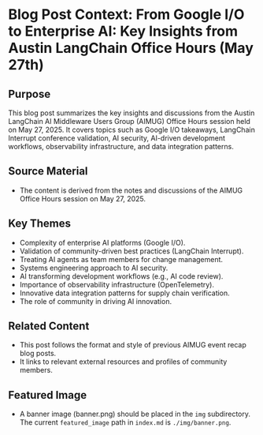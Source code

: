 # Blog Post Context: From Google I/O to Enterprise AI: Key Insights from Austin LangChain Office Hours (May 27th)

## Purpose

This blog post summarizes the key insights and discussions from the Austin LangChain AI Middleware Users Group (AIMUG) Office Hours session held on May 27, 2025. It covers topics such as Google I/O takeaways, LangChain Interrupt conference validation, AI security, AI-driven development workflows, observability infrastructure, and data integration patterns.

## Source Material

- The content is derived from the notes and discussions of the AIMUG Office Hours session on May 27, 2025.

## Key Themes

- Complexity of enterprise AI platforms (Google I/O).
- Validation of community-driven best practices (LangChain Interrupt).
- Treating AI agents as team members for change management.
- Systems engineering approach to AI security.
- AI transforming development workflows (e.g., AI code review).
- Importance of observability infrastructure (OpenTelemetry).
- Innovative data integration patterns for supply chain verification.
- The role of community in driving AI innovation.

## Related Content

- This post follows the format and style of previous AIMUG event recap blog posts.
- It links to relevant external resources and profiles of community members.

## Featured Image

- A banner image (banner.png) should be placed in the `img` subdirectory. The current `featured_image` path in `index.md` is `./img/banner.png`.
